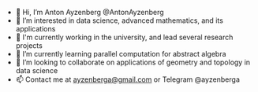 - 👋 Hi, I’m Anton Ayzenberg @AntonAyzenberg
- 👀 I’m interested in data science, advanced mathematics, and its applications
- 🚀 I'm currently working in the university, and lead several research projects
- 🌱 I’m currently learning parallel computation for abstract algebra
- 💞️ I’m looking to collaborate on applications of geometry and topology in data science
- 📫 Contact me at ayzenberga@gmail.com or Telegram @ayzenberga

<!---
AntonAyzenberg/AntonAyzenberg is a ✨ special ✨ repository because its `README.md` (this file) appears on your GitHub profile.
You can click the Preview link to take a look at your changes.
--->
